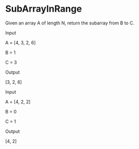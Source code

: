 # SubArrayInRange
Given an array A of length N, return the subarray from B to C.


Input

A = [4, 3, 2, 6]

B = 1

C = 3

Output

[3, 2, 6]


Input

A = [4, 2, 2]

B = 0

C = 1

Output

[4, 2]
